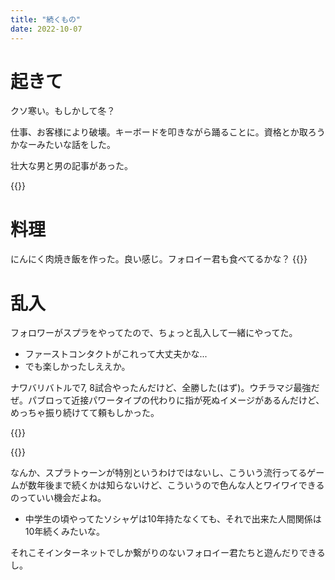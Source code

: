 ```yaml
---
title: "続くもの"
date: 2022-10-07
---
```


# 起きて
クソ寒い。もしかして冬？

仕事、お客様により破壊。キーボードを叩きながら踊ることに。資格とか取ろうかなーみたいな話をした。

壮大な男と男の記事があった。

{{<tweet user="dango_bot" id="1578256394246971393">}}

# 料理
にんにく肉焼き飯を作った。良い感じ。フォロイー君も食べてるかな？
{{<tweet user="dango_bot" id="1578347154485088257">}}

# 乱入
フォロワーがスプラをやってたので、ちょっと乱入して一緒にやってた。
- ファーストコンタクトがこれって大丈夫かな...
- でも楽しかったしええか。

ナワバリバトルで7, 8試合やったんだけど、全勝した(はず)。ウチラマジ最強だぜ。パブロって近接パワータイプの代わりに指が死ぬイメージがあるんだけど、めっちゃ振り続けてて頼もしかった。

{{<tweet user="dango_bot" id="1578386315187433473">}}

{{<tweet user="dango_bot" id="1578387157927964673">}}

なんか、スプラトゥーンが特別というわけではないし、こういう流行ってるゲームが数年後まで続くかは知らないけど、こういうので色んな人とワイワイできるのっていい機会だよね。
- 中学生の頃やってたソシャゲは10年持たなくても、それで出来た人間関係は10年続くみたいな。

それこそインターネットでしか繋がりのないフォロイー君たちと遊んだりできるし。